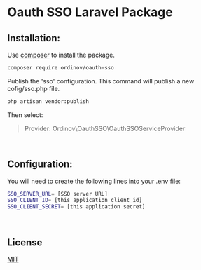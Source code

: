 # Oauth SSO Laravel Package

## Installation:

Use [composer](https://getcomposer.org/) to install the package.

```bash
composer require ordinov/oauth-sso
```

Publish the 'sso' configuration. This command will publish a new cofig/sso.php file.

```bash
php artisan vendor:publish
```

Then select:

> Provider: Ordinov\OauthSSO\OauthSSOServiceProvider

$~$
## Configuration:
You will need to create the following lines into your .env file:

```bash
SSO_SERVER_URL= [SSO server URL]
SSO_CLIENT_ID= [this application client_id]
SSO_CLIENT_SECRET= [this application secret]
```

$~$
## License
[MIT](https://choosealicense.com/licenses/mit/)